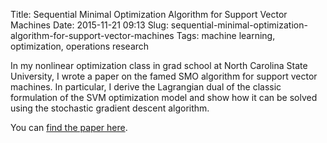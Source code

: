 Title: Sequential Minimal Optimization Algorithm for Support Vector Machines
Date: 2015-11-21 09:13
Slug: sequential-minimal-optimization-algorithm-for-support-vector-machines
Tags: machine learning, optimization, operations research

In my nonlinear optimization class in grad school at North Carolina State University, I wrote a paper on the famed SMO algorithm for support vector machines. In particular, I derive the Lagrangian dual of the classic formulation of the SVM optimization model and show how it can be solved using the stochastic gradient descent algorithm.

You can [find the paper here](https://github.com/tdhopper/smo-svm/blob/master/OR706%20Support%20Vector%20Machines.pdf).

